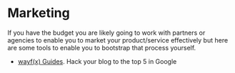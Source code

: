 # Marketing

If you have the budget you are likely going to work with partners or agencies to
enable you to market your product/service effectively but here are some tools
to enable you to bootstrap that process yourself.

* [wayf(x) Guides](https://wayfx.com/blog-marketing/). Hack your blog to the top
  5 in Google
